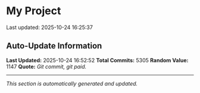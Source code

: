 # My Project


Last updated: 2025-10-24 16:25:37
































































































































































































































































































































































































































































































































































































































































































































































































































































































































































































































































































































































































































































































































































































































































































































































































































































































































































































































































































































































































































































































































































































































































































































































































































































































































































































































































































































































































































































































































































































































































































































































































































































































































































































































































































































































































































































































































































































































































































































































































































































































































































































































































































































































































































































































































































































































































































































































































































































































































































































































































































































































































































































































































































































































































































































































































































































































































































































































































































































## Auto-Update Information

**Last Updated:** 2025-10-24 16:52:52
**Total Commits:** 5305
**Random Value:** 1147
**Quote:** _Git commit, git paid._

---
_This section is automatically generated and updated._